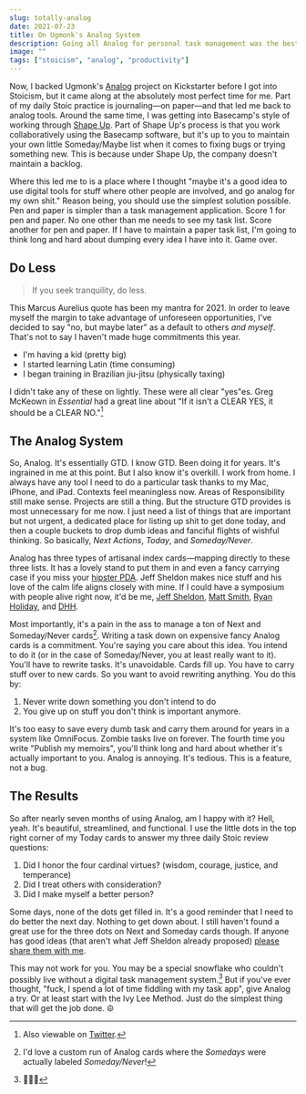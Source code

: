 ```yaml
---
slug: totally-analog
date: 2021-07-23
title: On Ugmonk's Analog System
description: Going all Analog for personal task management was the best choice I've ever made regarding productivity.
image: ""
tags: ["stoicism", "analog", "productivity"]
---
```


Now, I backed Ugmonk's [Analog][] project on Kickstarter before I got into Stoicism, but it came along at the absolutely most perfect time for me. Part of my daily Stoic practice is journaling—on paper—and that led me back to analog tools. Around the same time, I was getting into Basecamp's style of working through [Shape Up][]. Part of Shape Up's process is that you work collaboratively using the Basecamp software, but it's up to you to maintain your own little Someday/Maybe list when it comes to fixing bugs or trying something new. This is because under Shape Up, the company doesn't maintain a backlog.

Where this led me to is a place where I thought "maybe it's a good idea to use digital tools for stuff where other people are involved, and go analog for my own shit." Reason being, you should use the simplest solution possible. Pen and paper is simpler than a task management application. Score 1 for pen and paper. No one other than me needs to see my task list. Score another for pen and paper. If I have to maintain a paper task list, I'm going to think long and hard about dumping every idea I have into it. Game over.

## Do Less

> If you seek tranquility, do less.

This Marcus Aurelius quote has been my mantra for 2021. In order to leave myself the margin to take advantage of unforeseen opportunities, I've decided to say "no, but maybe later" as a default to others _and myself_. That's not to say I haven't made huge commitments this year.

- I'm having a kid (pretty big)
- I started learning Latin (time consuming)
- I began training in Brazilian jiu-jitsu (physically taxing)

I didn't take any of these on lightly. These were all clear "yes"es. Greg McKeown in _Essential_ had a great line about "If it isn't a CLEAR YES, it should be a CLEAR NO."[^1]

## The Analog System

So, Analog. It's essentially GTD. I know GTD. Been doing it for years. It's ingrained in me at this point. But I also know it's overkill. I work from home. I always have any tool I need to do a particular task thanks to my Mac, iPhone, and iPad. Contexts feel meaningless now. Areas of Responsibility still make sense. Projects are still a thing. But the structure GTD provides is most unnecessary for me now. I just need a list of things that are important but not urgent, a dedicated place for listing up shit to get done today, and then a couple buckets to drop dumb ideas and fanciful flights of wishful thinking. So basically, _Next Actions_, _Today_, and _Someday/Never_.

Analog has three types of artisanal index cards—mapping directly to these three lists. It has a lovely stand to put them in and even a fancy carrying case if you miss your [hipster PDA][]. Jeff Sheldon makes nice stuff and his love of the calm life aligns closely with mine. If I could have a symposium with people alive right now, it'd be me, [Jeff Sheldon][], [Matt Smith][], [Ryan Holiday][], and [DHH][].

Most importantly, it's a pain in the ass to manage a ton of Next and Someday/Never cards[^2]. Writing a task down on expensive fancy Analog cards is a commitment. You're saying you care about this idea. You intend to do it (or in the case of Someday/Never, you at least really want to it). You'll have to rewrite tasks. It's unavoidable. Cards fill up. You have to carry stuff over to new cards. So you want to avoid rewriting anything. You do this by:

1. Never write down something you don't intend to do
2. You give up on stuff you don't think is important anymore.

It's too easy to save every dumb task and carry them around for years in a system like OmniFocus. Zombie tasks live on forever. The fourth time you write "Publish my memoirs", you'll think long and hard about whether it's actually important to you. Analog is annoying. It's tedious. This is a feature, not a bug.

## The Results

So after nearly seven months of using Analog, am I happy with it? Hell, yeah. It's beautiful, streamlined, and functional. I use the little dots in the top right corner of my Today cards to answer my three daily Stoic review questions:

1. Did I honor the four cardinal virtues? (wisdom, courage, justice, and temperance)
2. Did I treat others with consideration?
3. Did I make myself a better person?

Some days, none of the dots get filled in. It's a good reminder that I need to do better the next day. Nothing to get down about. I still haven't found a great use for the three dots on Next and Someday cards though. If anyone has good ideas (that aren't what Jeff Sheldon already proposed) [please share them with me](mailto:hey@blp.is).

This may not work for you. You may be a special snowflake who couldn't possibly live without a digital task management system.[^3] But if you've ever thought, "fuck, I spend a lot of time fiddling with my task app", give Analog a try. Or at least start with the Ivy Lee Method. Just do the simplest thing that will get the job done. ☮️

[analog]: https://ugmonk.com/pages/analog
[shape up]: https://basecamp.com/shapeup
[hipster pda]: https://www.43folders.com/2004/09/03/introducing-the-hipster-pda
[jeff sheldon]: https://ugmonk.com/pages/about
[matt smith]: http://mds.is/
[ryan holiday]: https://dailystoic.com/
[dhh]: https://world.hey.com/dhh

[^1]: Also viewable on [Twitter](https://twitter.com/GregoryMcKeown/status/1002627864339144709?s=20).
[^2]: I'd love a custom run of Analog cards where the _Somedays_ were actually labeled _Someday/Never_!
[^3]: 🤷🏻‍♂️
